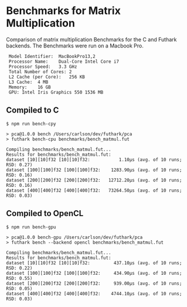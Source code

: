 # Benchmarks for Matrix Multiplication

Comparison of matrix multiplication Benchmarks
for the C and Futhark backends. The Benchmarks
were run on a Macbook Pro.

```
 Model Identifier:	MacBookPro13,2
 Processor Name:	Dual-Core Intel Core i7
 Processor Speed:	3.3 GHz
 Total Number of Cores:	2
 L2 Cache (per Core):	256 KB
 L3 Cache:	4 MB
 Memory:	16 GB
 GPU: Intel Iris Graphics 550 1536 MB
 ```

## Compiled to C

```
$ npm run bench-cpy

> pca@1.0.0 bench /Users/carlson/dev/futhark/pca
> futhark bench-cpu benchmarks/bench_matmul.fut

Compiling benchmarks/bench_matmul.fut...
Results for benchmarks/bench_matmul.fut:
dataset [10][10]f32 [10][10]f32:           1.10μs (avg. of 10 runs; RSD: 0.27)
dataset [100][100]f32 [100][100]f32:    1283.90μs (avg. of 10 runs; RSD: 0.16)
dataset [200][200]f32 [200][200]f32:   12712.20μs (avg. of 10 runs; RSD: 0.16)
dataset [400][400]f32 [400][400]f32:   73264.50μs (avg. of 10 runs; RSD: 0.03)
```

## Compiled to OpenCL

```
$ npm run bench-gpu

> pca@1.0.0 bench-gpu /Users/carlson/dev/futhark/pca
> futhark bench --backend opencl benchmarks/bench_matmul.fut

Compiling benchmarks/bench_matmul.fut...
Results for benchmarks/bench_matmul.fut:
dataset [10][10]f32 [10][10]f32:         437.10μs (avg. of 10 runs; RSD: 0.22)
dataset [100][100]f32 [100][100]f32:     434.90μs (avg. of 10 runs; RSD: 0.55)
dataset [200][200]f32 [200][200]f32:     939.00μs (avg. of 10 runs; RSD: 0.05)
dataset [400][400]f32 [400][400]f32:    4744.10μs (avg. of 10 runs; RSD: 0.03)
```
